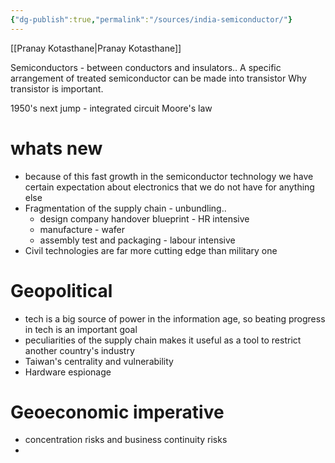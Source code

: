 ```yaml
---
{"dg-publish":true,"permalink":"/sources/india-semiconductor/"}
---
```



[[Pranay Kotasthane\|Pranay Kotasthane]] 

Semiconductors - between conductors and insulators.. 
A specific arrangement of treated semiconductor can be made into transistor
Why transistor is important. 

1950's next jump - integrated circuit 
Moore's law

# whats new
- because of this fast growth in the semiconductor technology we have certain expectation about electronics that we do not have for anything else 
- Fragmentation of the supply chain - unbundling.. 
	- design company handover blueprint - HR intensive 
	- manufacture - wafer  
	- assembly test and packaging - labour intensive
- Civil technologies are far more cutting edge than military one 
# Geopolitical
- tech is a big source of power in the information age, so beating progress in tech is an important goal 
- peculiarities of the supply chain makes it useful as a tool to restrict another country's industry
- Taiwan's centrality and vulnerability
- Hardware espionage 
# Geoeconomic imperative
- concentration risks and business continuity risks
- 